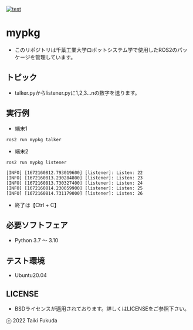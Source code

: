 [![test](https://github.com/fukuda602/mypkg/actions/workflows/test.yml/badge.svg)](https://github.com/fukuda602/mypkg/actions/workflows/test.yml)
# mypkg
* このリポジトリは千葉工業大学ロボットシステム学で使用したROS2のパッケージを管理しています。

## トピック
* talker.pyからlistener.pyに1,2,3...nの数字を送ります。

## 実行例
* 端末1
```
ros2 run mypkg talker
```
* 端末2
```
ros2 run mypkg listener
```
```
[INFO] [1672160812.793019600] [listener]: Listen: 22
[INFO] [1672160813.230284800] [listener]: Listen: 23
[INFO] [1672160813.730327400] [listener]: Listen: 24
[INFO] [1672160814.230059900] [listener]: Listen: 25
[INFO] [1672160814.731179000] [listener]: Listen: 26
```

* 終了は【Ctrl + C】

## 必要ソフトフェア
* Python 3.7 ～ 3.10

## テスト環境
* Ubuntu20.04

## LICENSE
* BSDライセンスが適用されております。詳しくはLICENSEをご参照下さい。

ⓒ 2022 Taiki Fukuda
